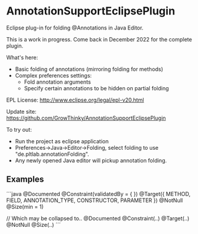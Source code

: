 AnnotationSupportEclipsePlugin
==============================

Eclipse plug-in for folding @Annotations in Java Editor.

This is a work in progress. Come back in December 2022 for the complete plugin.

What's here:
* Basic folding of annotations (mirroring folding for methods)
* Complex preferences settings:
  * Fold annotation arguments
  * Specify certain annotations to be hidden on partial folding   

EPL License: http://www.eclipse.org/legal/epl-v20.html

Update site: https://github.com/GrowThinky/AnnotationSupportEclipsePlugin

To try out:
* Run the project as eclipse application
* Preferences->Java->Editor->Folding, select folding to use "de.pltlab.annotationFolding".
* Any newly opened Java editor will pickup annotation folding.


## Examples

´´´java
@Documented
@Constraint(validatedBy = { })
@Target({ METHOD, FIELD, ANNOTATION_TYPE, CONSTRUCTOR, PARAMETER })
@NotNull
@Size(min = 1)

// Which may be collapsed to..
@Documented @Constraint(..) @Target(..) @NotNull @Size(..)
´´´
